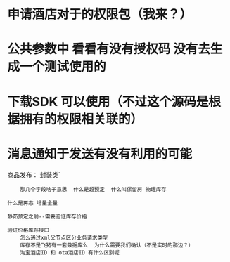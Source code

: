 # 申请酒店对于的权限包（我来？）
# 公共参数中 看看有没有授权码  没有去生成一个测试使用的
# 下载SDK  可以使用（不过这个源码是根据拥有的权限相关联的）
# 消息通知于发送有没有利用的可能

商品发布：
    封装类`
    
        那几个字段啥子意思  什么是超预定  什么叫保留房 物理库存
    
    什么是房态 增量全量
    
    静茹预定之前--需要验证库存价格
    
    验证价格库存接口
        怎么通过xml父节点区分业务请求类型
        库存不是飞猪有一套数据库么  为什么需要我们确认（不是实时的那边？）
        淘宝酒店ID 和 ota酒店ID 有什么区别呢